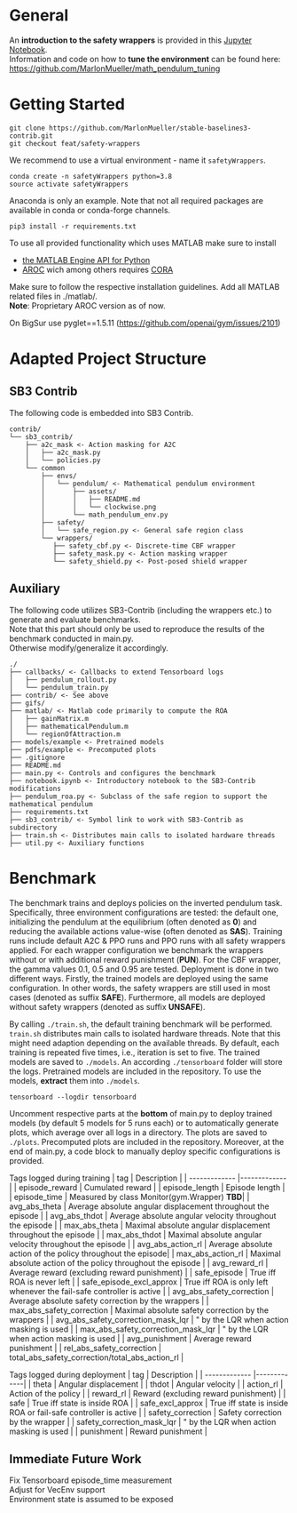 # General

An **introduction to the safety wrappers** is provided in this [Jupyter Notebook](https://github.com/MarlonMueller/stable-baselines3-contrib/blob/feat/safety-wrappers/notebook.ipynb).<br>
Information and code on how to **tune the environment** can be found here: https://github.com/MarlonMueller/math_pendulum_tuning

# Getting Started

```
git clone https://github.com/MarlonMueller/stable-baselines3-contrib.git
git checkout feat/safety-wrappers
```
We recommend to use a virtual environment - name it ``safetyWrappers``.
```
conda create -n safetyWrappers python=3.8
source activate safetyWrappers
```
Anaconda is only an example. Note that not all required packages are available in conda or conda-forge channels.
```
pip3 install -r requirements.txt
```
To use all provided functionality which uses MATLAB make sure to install
- [the MATLAB Engine API for Python](https://de.mathworks.com/help/matlab/matlab_external/install-the-matlab-engine-for-python.html)
- [AROC](https://tumcps.github.io/AROC/) wich among others requires [CORA](https://tumcps.github.io/CORA/)

Make sure to follow the respective installation guidelines.
Add all MATLAB related files in ./matlab/.<br>
**Note**: Proprietary AROC version as of now.

On BigSur use pyglet==1.5.11 (https://github.com/openai/gym/issues/2101)

<!---
'stable-baselines3[extra]'
pypoman
scipy
cvxopt?
python3 main.py --flag 0
./train.sh 
--->

# Adapted Project Structure

## SB3 Contrib

The following code is embedded into SB3 Contrib.

```
contrib/
└── sb3_contrib/
    ├── a2c_mask <- Action masking for A2C
    │   ├── a2c_mask.py
    │   └── policies.py
    └── common
        ├── envs/
        │   └── pendulum/ <- Mathematical pendulum environment
        │       ├── assets/
        │       │   ├── README.md
        │       │   └── clockwise.png
        │       └── math_pendulum_env.py
        ├── safety/
        │   └── safe_region.py <- General safe region class
        └── wrappers/
           ├── safety_cbf.py <- Discrete-time CBF wrapper
           ├── safety_mask.py <- Action masking wrapper
           └── safety_shield.py <- Post-posed shield wrapper

```

## Auxiliary

The following code utilizes SB3-Contrib (including the wrappers etc.) to generate and evaluate benchmarks.<br>
Note that this part should only be used to reproduce the results of the benchmark conducted in main.py.<br>
Otherwise modify/generalize it accordingly.

```
./
├── callbacks/ <- Callbacks to extend Tensorboard logs
│   ├── pendulum_rollout.py
│   └── pendulum_train.py
├── contrib/ <- See above
├── gifs/
├── matlab/ <- Matlab code primarily to compute the ROA
│   ├── gainMatrix.m
│   ├── mathematicalPendulum.m
│   └── regionOfAttraction.m
├── models/example <- Pretrained models
├── pdfs/example <- Precomputed plots
├── .gitignore
├── README.md
├── main.py <- Controls and configures the benchmark
├── notebook.ipynb <- Introductory notebook to the SB3-Contrib modifications
├── pendulum_roa.py <- Subclass of the safe region to support the mathematical pendulum
├── requirements.txt
├── sb3_contrib/ <- Symbol link to work with SB3-Contrib as subdirectory
├── train.sh <- Distributes main calls to isolated hardware threads
├── util.py <- Auxiliary functions

```

# Benchmark

The benchmark trains and deploys policies on the inverted pendulum task. Specifically, three environment configurations are tested: the default one, initializing the pendulum at the equilibrium (often denoted as **0**) and reducing the available actions value-wise (often denoted as **SAS**). Training runs include default A2C & PPO runs and PPO runs with all safety wrappers applied. For each wrapper configuration we benchmark the wrappers without or with additional reward punishment (**PUN**). For the CBF wrapper, the gamma values 0.1, 0.5 and 0.95 are tested. Deployment is done in two different ways. Firstly, the trained models are deployed using the same configuration. In other words, the safety wrappers are still used in most cases (denoted as suffix **SAFE**). Furthermore, all models are deployed without safety wrappers (denoted as suffix **UNSAFE**). 

By calling ``./train.sh``, the default training benchmark will be performed. ``train.sh`` distributes main calls to isolated hardware threads. Note that this might need adaption depending on the available threads. By default, each training is repeated five times, i.e., iteration is set to five. The trained models are saved to ``./models``. An according ``./tensorboard`` folder will store the logs. Pretrained models are included in the repository. To use the models, **extract** them into ``./models``.
```
tensorboard --logdir tensorboard
```
Uncomment respective parts at the **bottom** of main.py to deploy trained models (by default 5 models for 5 runs each) or to automatically generate plots, which average over all logs in a directory. The plots are saved to ``./plots``. Precomputed plots are included in the repository. Moreover, at the end of main.py, a code block to manually deploy specific configurations is provided.

Tags logged during training
| tag        | Description      | 
| ------------- |-------------| 
| episode_reward     | Cumulated reward |
| episode_length      | Episode length   |  
| episode_time | Measured by class Monitor(gym.Wrapper) **TBD**|
| avg_abs_theta     | Average absolute angular displacement throughout the episode  |
| avg_abs_thdot     | Average absolute angular velocity throughout the episode  |
| max_abs_theta     | Maximal absolute angular displacement throughout the episode  |
| max_abs_thdot     | Maximal absolute angular velocity throughout the episode |
| avg_abs_action_rl     |  Average absolute action of the policy throughout the episode|
| max_abs_action_rl     |  Maximal absolute action of the policy throughout the episode |
| avg_reward_rl     | Average reward (excluding reward punishment) |
| safe_episode     | True iff ROA is never left |
| safe_episode_excl_approx     | True iff ROA is only left whenever the fail-safe controller is active |
| avg_abs_safety_correction     | Average absolute safety correction by the wrappers |
| max_abs_safety_correction     | Maximal absolute safety correction by the wrappers |
| avg_abs_safety_correction_mask_lqr     | " by the LQR when action masking is used  |
| max_abs_safety_correction_mask_lqr     | " by the LQR when action masking is used |
| avg_punishment     | Average reward punishment |
| rel_abs_safety_correction     | total_abs_safety_correction/total_abs_action_rl |

Tags logged during deployment
| tag        | Description      | 
| ------------- |-------------| 
| theta     | Angular displacement |
| thdot     | Angular velocity |
| action_rl     | Action of the policy |
| reward_rl     | Reward (excluding reward punishment) |
| safe     | True iff state is inside ROA |
| safe_excl_approx     | True iff state is inside ROA or fail-safe controller is active |
| safety_correction     | Safety correction by the wrapper |
| safety_correction_mask_lqr     | " by the LQR when action masking is used |
| punishment     | Reward punishment |

<!---![Tensorboard](https://github.com/MarlonMueller/stable-baselines3-contrib/blob/feat/safety-wrappers/gifs/tensorboard.png?raw=true)--->

## Immediate Future Work
Fix Tensorboard episode_time measurement<br>
Adjust for VecEnv support<br>
Environment state is assumed to be exposed<br>
